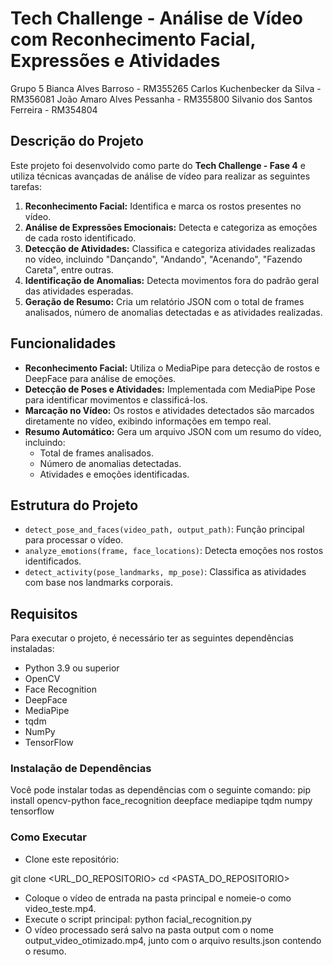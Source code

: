 # Tech Challenge - Análise de Vídeo com Reconhecimento Facial, Expressões e Atividades

Grupo 5
Bianca Alves Barroso          - RM355265
Carlos Kuchenbecker da Silva  - RM356081
João Amaro Alves Pessanha     - RM355800
Silvanio dos Santos Ferreira  - RM354804

## Descrição do Projeto
Este projeto foi desenvolvido como parte do **Tech Challenge - Fase 4** e utiliza técnicas avançadas de análise de vídeo para realizar as seguintes tarefas:
1. **Reconhecimento Facial:** Identifica e marca os rostos presentes no vídeo.
2. **Análise de Expressões Emocionais:** Detecta e categoriza as emoções de cada rosto identificado.
3. **Detecção de Atividades:** Classifica e categoriza atividades realizadas no vídeo, incluindo "Dançando", "Andando", "Acenando", "Fazendo Careta", entre outras.
4. **Identificação de Anomalias:** Detecta movimentos fora do padrão geral das atividades esperadas.
5. **Geração de Resumo:** Cria um relatório JSON com o total de frames analisados, número de anomalias detectadas e as atividades realizadas.

## Funcionalidades
- **Reconhecimento Facial:** Utiliza o MediaPipe para detecção de rostos e DeepFace para análise de emoções.
- **Detecção de Poses e Atividades:** Implementada com MediaPipe Pose para identificar movimentos e classificá-los.
- **Marcação no Vídeo:** Os rostos e atividades detectados são marcados diretamente no vídeo, exibindo informações em tempo real.
- **Resumo Automático:** Gera um arquivo JSON com um resumo do vídeo, incluindo:
  - Total de frames analisados.
  - Número de anomalias detectadas.
  - Atividades e emoções identificadas.

## Estrutura do Projeto
- `detect_pose_and_faces(video_path, output_path)`: Função principal para processar o vídeo.
- `analyze_emotions(frame, face_locations)`: Detecta emoções nos rostos identificados.
- `detect_activity(pose_landmarks, mp_pose)`: Classifica as atividades com base nos landmarks corporais.

## Requisitos
Para executar o projeto, é necessário ter as seguintes dependências instaladas:
- Python 3.9 ou superior
- OpenCV
- Face Recognition
- DeepFace
- MediaPipe
- tqdm
- NumPy
- TensorFlow

### Instalação de Dependências
Você pode instalar todas as dependências com o seguinte comando:
pip install opencv-python face_recognition deepface mediapipe tqdm numpy tensorflow

### Como Executar
- Clone este repositório:

git clone <URL_DO_REPOSITORIO>
cd <PASTA_DO_REPOSITORIO>

- Coloque o vídeo de entrada na pasta principal e nomeie-o como video_teste.mp4.
- Execute o script principal: 
python facial_recognition.py
- O vídeo processado será salvo na pasta output com o nome output_video_otimizado.mp4, junto com o arquivo results.json contendo o resumo.